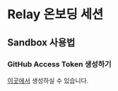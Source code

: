 # Relay 온보딩 세션

## Sandbox 사용법

### GitHub Access Token 생성하기

[이곳에서](https://github.com/settings/tokens/new?description=Relay+Onboarding+Session&scopes=repo%2Cuser) 생성하실 수 있습니다.
